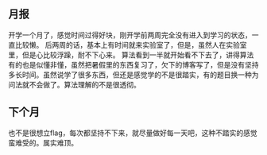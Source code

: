 ## 月报

开学一个月了，感觉时间过得好块，刚开学前两周完全没有进入到学习的状态，一直比较懒。
后两周的话，基本上有时间就来实验室了，但是，虽然人在实验室里，但是心比较浮躁，耐不下心来。
算法看到一半就开始看不下去了，讲得算法有的也是似懂非懂，虽然把暑假里的东西复习了，欠下的博客写了，但是没有坚持多长时间。虽然说学了很多东西，但还是感觉学的不是很踏实，有的题目换一种为问法就不会做了。算法理解的不是很透彻。

## 下个月

也不是很想立flag，每次都坚持不下来，就尽量做好每一天吧，这种不踏实的感觉蛮难受的。属实难顶。
